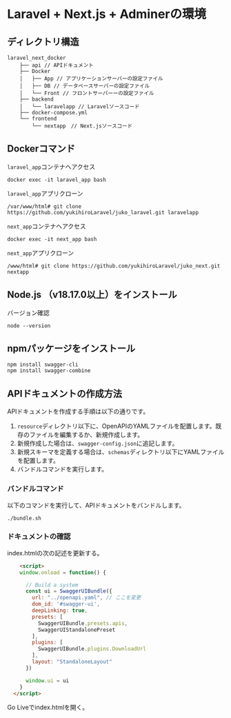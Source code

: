 # Laravel + Next.js + Adminerの環境

## ディレクトリ構造

````
laravel_next_docker
    ├── api // APIドキュメント
    ├── Docker
    │   ├── App // アプリケーションサーバーの設定ファイル
    │   ├── DB // データベースサーバーの設定ファイル
    │   └── Front // フロントサーバーーの設定ファイル
    ├── backend
    │   └── laravelapp // Laravelソースコード
    ├── docker-compose.yml
    └── frontend
        └── nextapp　// Next.jsソースコード
````

## Dockerコマンド

`laravel_app`コンテナへアクセス

````
docker exec -it laravel_app bash
````

`laravel_app`アプリクローン

````
/var/www/html# git clone https://github.com/yukihiroLaravel/juko_laravel.git laravelapp
````

`next_app`コンテナへアクセス

````
docker exec -it next_app bash
````

`next_app`アプリクローン

````
/www/html# git clone https://github.com/yukihiroLaravel/juko_next.git nextapp
````

## Node.js （v18.17.0以上）をインストール

バージョン確認
````
node --version
````

## npmパッケージをインストール

````
npm install swagger-cli
npm install swagger-combine
````

## APIドキュメントの作成方法
APIドキュメントを作成する手順は以下の通りです。

1. `resource`ディレクトリ以下に、OpenAPIのYAMLファイルを配置します。既存のファイルを編集するか、新規作成します。
2. 新規作成した場合は、`swagger-config.json`に追記します。
3. 新規スキーマを定義する場合は、`schemas`ディレクトリ以下にYAMLファイルを配置します。
4. バンドルコマンドを実行します。

### バンドルコマンド

以下のコマンドを実行して、APIドキュメントをバンドルします。

```shell
./bundle.sh
```

### ドキュメントの確認

index.htmlの次の記述を更新する。

```html
    <script>
    window.onload = function() {

      // Build a system
      const ui = SwaggerUIBundle({
        url: "../openapi.yaml", // ここを変更
        dom_id: '#swagger-ui',
        deepLinking: true,
        presets: [
          SwaggerUIBundle.presets.apis,
          SwaggerUIStandalonePreset
        ],
        plugins: [
          SwaggerUIBundle.plugins.DownloadUrl
        ],
        layout: "StandaloneLayout"
      })

      window.ui = ui
    }
  </script>
```

Go Liveでindex.htmlを開く。

